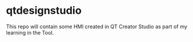 # qtdesignstudio
This repo will contain some HMI created in QT Creator Studio as part of my learning in the Tool.
